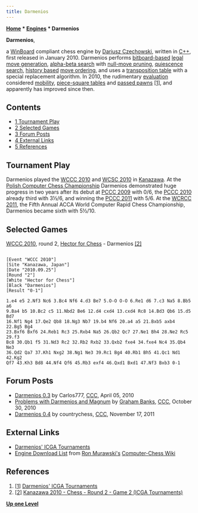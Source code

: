 ```yaml
---
title: Darmenios
---
```

**[Home](Home "Home") * [Engines](Engines "Engines") * Darmenios**

**Darmenios**,

a [WinBoard](WinBoard "WinBoard") compliant chess engine by [Dariusz Czechowski](Dariusz_Czechowski "Dariusz Czechowski"), written in [C++](Cpp "Cpp"), first released in January 2010.
Darmenios performs [bitboard-based](Bitboards "Bitboards") [legal move generation](Move_Generation#Legal "Move Generation"), [alpha-beta search](Alpha-Beta "Alpha-Beta") with [null-move pruning](Null_Move_Pruning "Null Move Pruning"), [quiescence search](Quiescence_Search "Quiescence Search"), [history based](History_Heuristic "History Heuristic") [move ordering](Move_Ordering "Move Ordering"), and uses a [transposition table](Transposition_Table "Transposition Table") with a special replacement algorithm.
In 2010, the rudimentary [evaluation](Evaluation "Evaluation") considered [mobility](Mobility "Mobility"), [piece-square tables](Piece-Square_Tables "Piece-Square Tables") and [passed pawns](Passed_Pawn "Passed Pawn") <a id="cite-note-1" href="#cite-ref-1">[1]</a>, and apparently has improved since then.

## Contents

- [1 Tournament Play](#tournament-play)
- [2 Selected Games](#selected-games)
- [3 Forum Posts](#forum-posts)
- [4 External Links](#external-links)
- [5 References](#references)

## Tournament Play

Darmenios played the [WCCC 2010](WCCC_2010 "WCCC 2010") and [WCSC 2010](WCSC_2010 "WCSC 2010") in [Kanazawa](https://en.wikipedia.org/wiki/Kanazawa,_Ishikawa). At the [Polish Computer Chess Championship](Polish_Computer_Chess_Championship "Polish Computer Chess Championship") Darmenios demonstrated huge progress in two years after its debut at [PCCC 2009](PCCC_2009 "PCCC 2009") with 0/6, the [PCCC 2010](PCCC_2010 "PCCC 2010") already third with 3½/6, and winning the [PCCC 2011](PCCC_2011 "PCCC 2011") with 5/6.
At the [WCRCC 2011](WCRCC_2011 "WCRCC 2011"), the Fifth Annual ACCA World Computer Rapid Chess Championship, Darmenios became sixth with 5½/10.

## Selected Games

[WCCC 2010](WCCC_2010 "WCCC 2010"), round 2, [Hector for Chess](Hector_for_Chess "Hector for Chess") - Darmenios <a id="cite-note-2" href="#cite-ref-2">[2]</a>

```

[Event "WCCC 2010"]
[Site "Kanazawa, Japan"]
[Date "2010.09.25"]
[Round "2"]
[White "Hector for Chess"]
[Black "Darmenios"]
[Result "0-1"]

1.e4 e5 2.Nf3 Nc6 3.Bc4 Nf6 4.d3 Be7 5.O-O O-O 6.Re1 d6 7.c3 Na5 8.Bb5 a6 
9.Ba4 b5 10.Bc2 c5 11.Nbd2 Be6 12.d4 cxd4 13.cxd4 Rc8 14.Bd3 Qb6 15.d5 Bd7 
16.Nf1 Ng4 17.Qe2 Qb8 18.Ng3 Nb7 19.b4 Nf6 20.a4 a5 21.Bxb5 axb4 22.Bg5 Bg4 
23.Bxf6 Bxf6 24.Reb1 Rc3 25.Rxb4 Na5 26.Qb2 Qc7 27.Ne1 Bh4 28.Ne2 Rc5 29.f3 
Bc8 30.Qb1 f5 31.Nd3 Rc2 32.Rb2 Rxb2 33.Qxb2 fxe4 34.fxe4 Nc4 35.Qb4 Ne3 
36.Qd2 Qa7 37.Kh1 Nxg2 38.Ng1 Ne3 39.Rc1 Bg4 40.Rb1 Bh5 41.Qc1 Nd1 42.Kg2 
Qf7 43.Kh3 Bd8 44.Nf4 Qf6 45.Rb3 exf4 46.Qxd1 Bxd1 47.Nf3 Bxb3 0-1 

```

## Forum Posts

- [Darmenios 0.3](http://www.talkchess.com/forum3/viewtopic.php?f=2&t=33634) by Carlos777, [CCC](CCC "CCC"), April 05, 2010
- [Problems with Darmenios and Magnum](http://www.talkchess.com/forum3/viewtopic.php?f=2&t=36552) by [Graham Banks](Graham_Banks "Graham Banks"), [CCC](CCC "CCC"), October 30, 2010
- [Darmenios 0.4](http://www.talkchess.com/forum3/viewtopic.php?f=2&t=41122) by countrychess, [CCC](CCC "CCC"), November 17, 2011

## External Links

- [Darmenios' ICGA Tournaments](https://www.game-ai-forum.org/icga-tournaments/program.php?id=611)
- [Engine Download List](http://www.computer-chess.org/doku.php?id=computer_chess:wiki:download:engine_download_list) from [Ron Murawski's](Ron_Murawski "Ron Murawski") [Computer-Chess Wiki](http://computer-chess.org/doku.php?id=home)

## References

1. <a id="cite-ref-1" href="#cite-note-1">[1]</a> [Darmenios' ICGA Tournaments](https://www.game-ai-forum.org/icga-tournaments/program.php?id=611)
1. <a id="cite-ref-2" href="#cite-note-2">[2]</a> [Kanazawa 2010 - Chess - Round 2 - Game 2 (ICGA Tournaments)](https://www.game-ai-forum.org/icga-tournaments/round.php?tournament=209&round=2&id=2)

**[Up one Level](Engines "Engines")**

